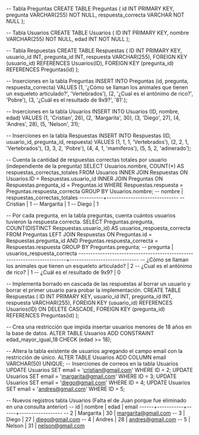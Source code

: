 -- Tabla Preguntas
CREATE TABLE Preguntas (
    id INT PRIMARY KEY,
    pregunta VARCHAR(255) NOT NULL,
    respuesta_correcta VARCHAR NOT NULL
);

-- Tabla Usuarios
CREATE TABLE Usuarios (
    ID INT PRIMARY KEY,
    nombre VARCHAR(255) NOT NULL,
    edad INT NOT NULL
);

-- Tabla Respuestas
CREATE TABLE Respuestas (
    ID INT PRIMARY KEY,
    usuario_id INT, 
    pregunta_id INT,
    respuesta VARCHAR(255),
    FOREIGN KEY (usuario_id) REFERENCES Usuarios(ID), 
    FOREIGN KEY (pregunta_id) REFERENCES Preguntas(id)
);

-- Inserciones en la tabla Preguntas
INSERT INTO Preguntas (id, pregunta, respuesta_correcta) VALUES
(1, '¿Cómo se llaman los animales que tienen un esqueleto articulado?', 'Vertebrados'),
(2, '¿Cual es el antónimo de rico?', 'Pobre'),
(3, '¿Cuál es el resultado de 9x9?', '81'.);

-- Inserciones en la tabla Usuarios
INSERT INTO Usuarios (ID, nombre, edad) VALUES
(1, 'Cristian', 26),
(2, 'Margarita', 30),
(3, 'Diego', 27),
(4, 'Andres', 28),
(5, 'Nelson', 31);

-- Inserciones en la tabla Respuestas
INSERT INTO Respuestas (ID, usuario_id, pregunta_id, respuesta) VALUES
(1, 1, 1, 'Vertebrados'),
(2, 2, 1, 'Vertebrados'),
(3, 3, 2, 'Pobre'),
(4, 4, 1, 'mamiferos'),
(5, 5, 2, 'adinerado'); 

-- Cuenta la cantidad de respuestas correctas totales por usuario (independiente de la pregunta)
SELECT Usuarios.nombre, COUNT(*) AS respuestas_correctas_totales
FROM Usuarios
INNER JOIN Respuestas ON Usuarios.ID = Respuestas.usuario_id
INNER JOIN Preguntas ON Respuestas.pregunta_id = Preguntas.id
WHERE Respuestas.respuesta = Preguntas.respuesta_correcta
GROUP BY Usuarios.nombre;
-- nombre | respuestas_correctas_totales
----------+------------------------------
-- Cristian   |                            1
-- Margarita  |                            1
-- Diego      |                            1

-- Por cada pregunta, en la tabla preguntas, cuenta cuántos usuarios tuvieron la respuesta correcta.
SELECT Preguntas.pregunta, COUNT(DISTINCT Respuestas.usuario_id) AS usuarios_respuesta_correcta
FROM Preguntas 
LEFT JOIN Respuestas ON Preguntas.id = Respuestas.pregunta_id AND Preguntas.respuesta_correcta = Respuestas.respuesta
GROUP BY Preguntas.pregunta;
--                 pregunta                                              | usuarios_respuesta_correcta
-------------------------------------------------------------------------+-----------------------------
-- ¿Cómo se llaman los animales que tienen un esqueleto articulado?      |                           2
-- ¿Cual es el antónimo de rico?                                         |                           1
-- ¿Cuál es el resultado de 9x9?                                         |                           0

-- Implementa borrado en cascada de las respuestas al borrar un usuario y borrar el primer usuario para probar la implementación.
CREATE TABLE Respuestas (
    ID INT PRIMARY KEY,
    usuario_id INT,
    pregunta_id INT,
    respuesta VARCHAR(255),
    FOREIGN KEY (usuario_id) REFERENCES Usuarios(ID) ON DELETE CASCADE,
    FOREIGN KEY (pregunta_id) REFERENCES Preguntas(id)
);

-- Crea una restricción que impida insertar usuarios menores de 18 años en la base de datos.
ALTER TABLE Usuarios
ADD CONSTRAINT edad_mayor_igual_18
CHECK (edad >= 18);

-- Altera la tabla existente de usuarios agregando el campo email con la restricción de único.
ALTER TABLE Usuarios
ADD COLUMN email VARCHAR(50) UNIQUE;
-- Inserciones de correos en la tabla Usuarios
UPDATE Usuarios SET email = 'cristian@gmail.com' WHERE ID = 2;
UPDATE Usuarios SET email = 'margarita@gmail.com' WHERE ID = 3;
UPDATE Usuarios SET email = 'diego@gmail.com' WHERE ID = 4;
UPDATE Usuarios SET email = 'andres@gmail.com' WHERE ID = 5;

-- Nuevos registros tabla Usuarios (Falta el de Juan porque fue eliminado en una consulta anterior)
-- id | nombre           | edad |      email
------+-----------+------+------------------
--  2 | Margarita        |   30 | margarita@gmail.com
--  3 | Diego            |   27 | diego@gmail.com
--  4 | Andres           |   28 | andres@gmail.com
--  5 | Nelson           |   31 | nelson@gmail.com

